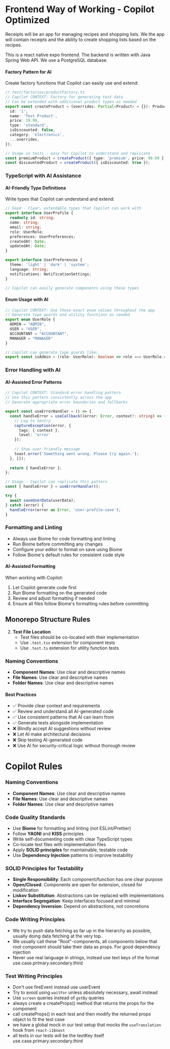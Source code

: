 # Frontend Way of Working - Copilot Optimized

Receipts will be an app for managing recipes and shopping lists. 
We the app will contain receipts and the ability to create shopping lists based on the recipes.

This is a react native expo frontend. 
The backend is written with Java Spring Web API.
We use a PostgreSQL database.

#### Factory Pattern for AI

Create factory functions that Copilot can easily use and extend:

```typescript
// test/factories/productFactory.ts
// Copilot CONTEXT: Factory for generating test data
// Can be extended with additional product types as needed
export const createProduct = (overrides: Partial<Product> = {}): Product => ({
  id: '1',
  name: 'Test Product',
  price: 29.99,
  type: 'standard',
  isDiscounted: false,
  category: 'electronics',
  ...overrides,
});

// Usage in tests - easy for Copilot to understand and replicate
const premiumProduct = createProduct({ type: 'premium', price: 99.99 });
const discountedProduct = createProduct({ isDiscounted: true });
```

### TypeScript with AI Assistance

#### AI-Friendly Type Definitions

Write types that Copilot can understand and extend:

```typescript
// Good - Clear, extendable types that Copilot can work with
export interface UserProfile {
  readonly id: string;
  name: string;
  email: string;
  role: UserRole;
  preferences: UserPreferences;
  createdAt: Date;
  updatedAt: Date;
}

export interface UserPreferences {
  theme: 'light' | 'dark' | 'system';
  language: string;
  notifications: NotificationSettings;
}

// Copilot can easily generate components using these types
```

#### Enum Usage with AI

```typescript
// Copilot CONTEXT: Use these exact enum values throughout the app
// Generate type guards and utility functions as needed
export enum UserRole {
  ADMIN = "ADMIN",
  USER = "USER", 
  ACCOUNTANT = "ACCOUNTANT",
  MANAGER = "MANAGER"
}

// Copilot can generate type guards like:
export const isAdmin = (role: UserRole): boolean => role === UserRole.ADMIN;
```

### Error Handling with AI

#### AI-Assisted Error Patterns

```typescript
// Copilot CONTEXT: Standard error handling pattern
// Use this pattern consistently across the app
// Generate appropriate error boundaries and fallbacks

export const useErrorHandler = () => {
  const handleError = useCallback((error: Error, context?: string) => {
    // Log to Sentry
    captureException(error, {
      tags: { context },
      level: 'error'
    });
    
    // Show user-friendly message
    toast.error('Something went wrong. Please try again.');
  }, []);
  
  return { handleError };
};

// Usage - Copilot can replicate this pattern
const { handleError } = useErrorHandler();

try {
  await saveUserData(userData);
} catch (error) {
  handleError(error as Error, 'user-profile-save');
}
```

### Formatting and Linting
- Always use Biome for code formatting and linting
- Run Biome before committing any changes
- Configure your editor to format on save using Biome
- Follow Biome's default rules for consistent code style

#### AI-Assisted Formatting
When working with Copilot:
1. Let Copilot generate code first
2. Run Biome formatting on the generated code
3. Review and adjust formatting if needed
4. Ensure all files follow Biome's formatting rules before committing

## Monorepo Structure Rules

2. **Test File Location**
    - Test files should be co-located with their implementation
    - Use `.test.tsx` extension for component tests
    - Use `.test.ts` extension for utility function tests

### Naming Conventions

- **Component Names**: Use clear and descriptive names
- **File Names**: Use clear and descriptive names
- **Folder Names**: Use clear and descriptive names

#### Best Practices
- ✅ Provide clear context and requirements
- ✅ Review and understand all AI-generated code
- ✅ Use consistent patterns that AI can learn from
- ✅ Generate tests alongside implementation
- ❌ Blindly accept AI suggestions without review
- ❌ Let AI make architectural decisions
- ❌ Skip testing AI-generated code
- ❌ Use AI for security-critical logic without thorough review

# Copilot Rules

### Naming Conventions

- **Component Names**: Use clear and descriptive names
- **File Names**: Use clear and descriptive names
- **Folder Names**: Use clear and descriptive names

### Code Quality Standards
- Use **Biome** for formatting and linting (not ESLint/Prettier)
- Follow **YAGNI** and **KISS** principles
- Write self-documenting code with clear TypeScript types
- Co-locate test files with implementation files
- Apply **SOLID principles** for maintainable, testable code
- Use **Dependency Injection** patterns to improve testability

### SOLID Principles for Testability
- **Single Responsibility**: Each component/function has one clear purpose
- **Open/Closed**: Components are open for extension, closed for modification
- **Liskov Substitution**: Abstractions can be replaced with implementations
- **Interface Segregation**: Keep interfaces focused and minimal
- **Dependency Inversion**: Depend on abstractions, not concretions

### Code Writing Principles
- We try to push data fetching as far up in the hierarchy as possible, usually doing data fetching at the very top.
- We usually call these "Root"-components, all components below that root component should take their data as props. 
For good dependency injection
- Never use real language in strings, instead use text keys of the format use.case.primary.secondary.third

### Test Writing Principles
- Don't use fireEvent instead use userEvent
- Try to avoid using `waitFor` unless absolutely necessary, await instead
- Use `screen` queries instead of `getBy` queries
- always create a createProps() method that returns the props for the component
- call createProps() in each test and then modify the returned props object to fit the test case
- we have a global mock in our test setup that mocks the `useTranslation` hook from `react-i18next`
- all texts in our tests will be the textKey itself use.case.primary.secondary.third 